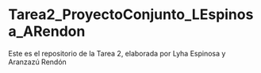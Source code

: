 # Tarea2_ProyectoConjunto_LEspinosa_ARendon

Este es el repositorio de la Tarea 2, elaborada por Lyha Espinosa y Aranzazú Rendón 
